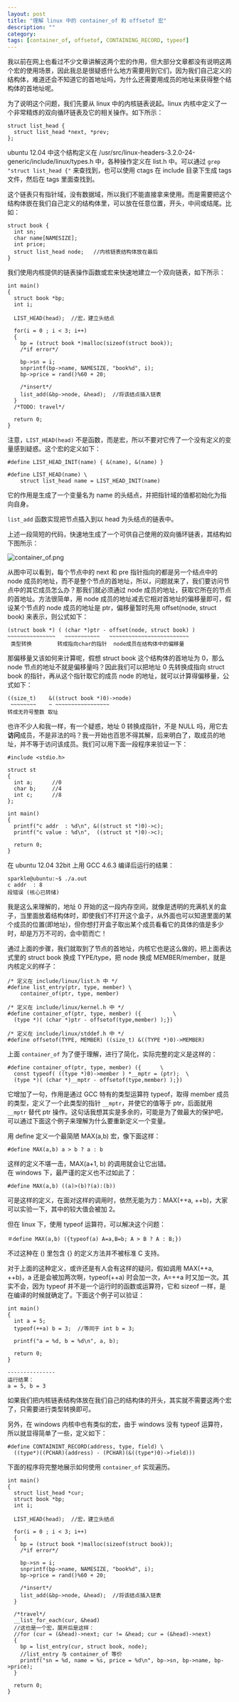 ```yaml
---
layout: post
title: "理解 linux 中的 container_of 和 offsetof 宏"
description: ""
category: 
tags: [container_of, offsetof, CONTAINING_RECORD, typeof]
---
```


我以前在网上也看过不少文章讲解这两个宏的作用，但大部分文章都没有说明这两个宏的使用场景，因此我总是很疑惑什么地方需要用到它们，因为我们自己定义的结构体，难道还会不知道它的首地址吗，为什么还需要用成员的地址来获得整个结构体的首地址呢。

为了说明这个问题，我们先要从 linux 中的内核链表说起。linux 内核中定义了一个非常精炼的双向循环链表及它的相关操作。如下所示：

    struct list_head {
      struct list_head *next, *prev;
    };

ubuntu 12.04 中这个结构定义在 /usr/src/linux-headers-3.2.0-24-generic/include/linux/types.h 中，各种操作定义在 list.h 中。可以通过 `grep "struct list_head {"` 来查找到，也可以使用 ctags 在 include 目录下生成 tags 文件，然后在 tags 里面查找到。

这个链表只有指针域，没有数据域，所以我们不能直接拿来使用。而是需要把这个结构体嵌在我们自己定义的结构体里，可以放在任意位置，开头，中间或结尾。比如：

    struct book {
      int sn;
      char name[NAMESIZE];
      int price;
      struct list_head node;   //内核链表结构体放在最后
    }

我们使用内核提供的链表操作函数或宏来快速地建立一个双向链表，如下所示：

    int main()
    {
      struct book *bp;
      int i;

      LIST_HEAD(head);  //宏，建立头结点

      for(i = 0 ; i < 3; i++)
      {
        bp = (struct book *)malloc(sizeof(struct book));   
        /*if error*/

        bp->sn = i;
        snprintf(bp->name, NAMESIZE, "book%d", i);
        bp->price = rand()%60 + 20;

        /*insert*/
        list_add(&bp->node, &head);  //将该结点插入链表
      }
      /*TODO: travel*/
      
      return 0;
    }

注意，`LIST_HEAD(head)` 不是函数，而是宏，所以不要对它传了一个没有定义的变量感到疑惑。这个宏的定义如下：

    #define LIST_HEAD_INIT(name) { &(name), &(name) }

    #define LIST_HEAD(name) \
        struct list_head name = LIST_HEAD_INIT(name)

它的作用是生成了一个变量名为 name 的头结点，并把指针域的值都初始化为指向自身。

`list_add` 函数实现把节点插入到以 head 为头结点的链表中。

上述一段简短的代码，快速地生成了一个可供自己使用的双向循环链表，其结构如下图所示：

![container_of.png]({{site.img_url}}/container_of.png)

从图中可以看到，每个节点中的 next 和 pre 指针指向的都是另一个结点中的 node 成员的地址，而不是整个节点的首地址，所以，问题就来了，我们要访问节点中的其它成员怎么办？那我们就必须通过 node 成员的地址，获取它所在的节点的首地址。方法很简单，用 node 成员的地址减去它相对首地址的偏移量即可，假设某个节点的 node 成员的地址是 ptr，偏移量暂时先用 offset(node, struct book) 来表示，则公式如下：

    (struct book *) ( (char *)ptr - offset(node, struct book) )
    ~~~~~~~~~~~~~~~   ~~~~~~~~~~~   ~~~~~~~~~~~~~~~~~~~~~~~~~
     类型转换        转成指向char的指针  node成员在结构体中的偏移量  

那偏移量又该如何来计算呢，假想 struct book 这个结构体的首地址为 0，那么 node 节点的地址不就是偏移量吗？因此我们可以把地址 0 先转换成指向 struct book 的指针，再从这个指针取它的成员 node 的地址，就可以计算得偏移量，公式如下：

    ((size_t)    &((struct book *)0)->node)
     ~~~~~~~~    ~ ~~~~~~~~~~~~~~~~~
    转成无符号整数 取址      

也许不少人和我一样，有一个疑惑，地址 0 转换成指针，不是 NULL 吗，用它去**访问**成员，不是非法的吗？我一开始也百思不得其解，后来明白了，取成员的地址，并不等于访问该成员。我们可以用下面一段程序来验证一下：

    #include <stdio.h>

    struct st
    {
      int a;      //0
      char b;     //4
      int c;      //8
    };

    int main()
    {
      printf("c addr  : %d\n", &((struct st *)0)->c);
      printf("c value : %d\n",  ((struct st *)0)->c);

      return 0;
    }

在 ubuntu 12.04 32bit 上用 GCC 4.6.3 编译后运行的结果：

    sparkle@ubuntu:~$ ./a.out 
    c addr  : 8
    段错误 (核心已转储)

我是这么来理解的，地址 0 开始的这一段内存空间，就像是透明的充满机关的盒子，当里面放着结构体时，即使我们不打开这个盒子，从外面也可以知道里面的某个成员的位置(即地址)，但你想打开盒子取出某个成员看看它的具体的值是多少时，却是万万不可的，会中箭而亡！

通过上面的步骤，我们就取到了节点的首地址，内核它也是这么做的，把上面表达式里的 struct book 换成 TYPE/type，把 node 换成 MEMBER/member，就是内核定义的样子：

    /* 定义在 include/linux/list.h 中 */
    #define list_entry(ptr, type, member) \
        container_of(ptr, type, member)

    /* 定义在 include/linux/kernel.h 中 */
    #define container_of(ptr, type, member) ({          \
      (type *)( (char *)ptr - offsetof(type,member) );})

    /* 定义在 include/linux/stddef.h 中 */
    #define offsetof(TYPE, MEMBER) ((size_t) &((TYPE *)0)->MEMBER)

上面 `container_of` 为了便于理解，进行了简化，实际完整的定义是这样的：

    #define container_of(ptr, type, member) ({      \
      const typeof( ((type *)0)->member ) *__mptr = (ptr);  \
      (type *)( (char *)__mptr - offsetof(type,member) );})

它增加了一句，作用是通过 GCC 特有的类型运算符 typeof，取得 member 成员的类型，定义了一个此类型的指针 `__mptr`，并使它的值等于 ptr，后面就用 `__mptr` 替代 ptr 操作。这句话我想其实是多余的，可能是为了做最大的保护吧，可以通过下面这个例子来理解为什么要重新定义一个变量。

用 define 定义一个最简陋 MAX(a,b) 宏，像下面这样：

    #define MAX(a,b) a > b ? a : b

这样的定义不堪一击，MAX(a+1, b) 的调用就会让它出错。  
在 windows 下，最严谨的定义也不过如此了：

    #define MAX(a,b) ((a)>(b)?(a):(b))

可是这样的定义，在面对这样的调用时，依然无能为力：MAX(++a, ++b)，大家可以实验一下，其中的较大值会被加 2。

但在 linux 下，使用 typeof 运算符，可以解决这个问题：

    ＃define MAX(a,b) ({typeof(a) A=a,B=b; A > B ? A : B;})

不过这种在 () 里包含 {} 的定义方法并不被标准 C 支持。

对于上面的这种定义，或许还是有人会有这样的疑问，假如调用 MAX(++a, ++b)，a 还是会被加两次啊，typeof(++a) 时会加一次，A=++a 时又加一次。其实不会，因为 typeof 并不是一个运行时的函数或运算符，它和 sizeof 一样，是在编译的时候就确定了。下面这个例子可以验证：

    int main()
    {
      int a = 5;
      typeof(++a) b = 3;  //等同于 int b = 3;

      printf("a = %d, b = %d\n", a, b);

      return 0;
    }

    ---------------
    运行结果：
    a = 5, b = 3

如果我们把内核链表结构体放在我们自己的结构体的开头，其实就不需要这两个宏了，只需要进行类型转换即可。

另外，在 windows 内核中也有类似的宏，由于 windows 没有 typeof 运算符，所以就显得简单了一些，定义如下：

    #define CONTAININT_RECORD(address, type, field) \
      ((type*)((PCHAR)(address) - (PCHAR)(&((type*)0)->field)))

下面的程序将完整地展示如何使用 `container_of` 实现遍历。

    int main()
    {
      struct list_head *cur;
      struct book *bp;
      int i;

      LIST_HEAD(head);  //宏，建立头结点

      for(i = 0 ; i < 3; i++)
      {
        bp = (struct book *)malloc(sizeof(struct book));   
        /*if error*/

        bp->sn = i;
        snprintf(bp->name, NAMESIZE, "book%d", i);
        bp->price = rand()%60 + 20;

        /*insert*/
        list_add(&bp->node, &head);  //将该结点插入链表
      }

      /*travel*/
      __list_for_each(cur, &head)
      //这也是一个宏，展开后是这样：
      //for (cur = (&head)->next; cur != &head; cur = (&head)->next)
      {
        bp = list_entry(cur, struct book, node);
        //list_entry 与 container_of 等价
        printf("sn = %d, name = %s, price = %d\n", bp->sn, bp->name, bp->price); 
      }

      return 0;
    }